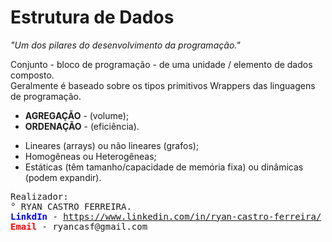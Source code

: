 <h1>Estrutura de Dados</h1>
<i>"Um dos pilares do desenvolvimento da programação."</i>
<br />

<p>Conjunto - bloco de programação - de uma unidade / elemento de dados composto.<br />
Geralmente é baseado sobre os tipos primitivos Wrappers das linguagens de programação.</p>

<ul>
	<li><b>AGREGAÇÃO</b> - (volume);</li>
	<li><b>ORDENAÇÃO</b> - (eficiência).</li>
</ul>

<ul>
	<li>Lineares (arrays) ou não lineares (grafos);</li>
	<li>Homogêneas ou Heterogêneas;</li>
	<li>Estáticas (têm tamanho/capacidade de memória fixa) ou dinâmicas (podem expandir).</li>
</ul>

<pre>
Realizador:
° RYAN CASTRO FERREIRA.
<b style="color: blue;">LinkdIn </b>- <a href="https://www.linkedin.com/in/ryan-castro-ferreira">https://www.linkedin.com/in/ryan-castro-ferreira/</a>
<b style="color: red;">Email </b>- ryancasf@gmail.com
</pre>
